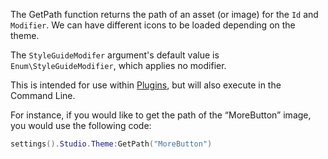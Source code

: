 The GetPath function returns the path of an asset (or image) for the `Id` and `Modifier`. We can have different icons to be loaded depending on the theme.

The `StyleGuideModifer` argument's default value is `Enum\StyleGuideModifier`, which applies no modifier.

This is intended for use within [Plugins](https://developer.roblox.com/en-us/api-reference/class/Plugin), but will also execute in the Command Line.

For instance, if you would like to get the path of the “MoreButton” image, you would use the following code:

```lua
settings().Studio.Theme:GetPath("MoreButton")
```